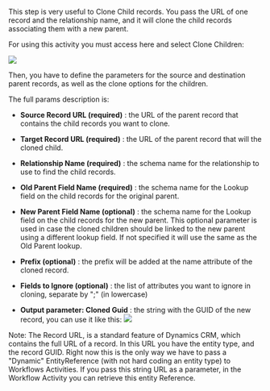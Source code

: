 This step is very useful to Clone Child records. You pass the URL of one record and the relationship name, and it will clone the child records associating them with a new parent.

For using this activity you must access here and select Clone Children:

![](Clone%20Children_1.gif)

Then, you have to define the parameters for the source and destination parent records, as well as the clone options for the children.

The full params description is:
* **Source Record URL (required)** : the URL of the parent record that contains the child records you want to clone.
* **Target Record URL (required)** : the URL of the parent record that will the cloned child.
* **Relationship Name (required)** : the schema name for the relationship to use to find the child records.
* **Old Parent Field Name (required)** : the schema name for the Lookup field on the child records for the original parent.
* **New Parent Field Name (optional)** : the schema name for the Lookup field on the child records for the new parent. This optional parameter is used in case the cloned children should be linked to the new parent using a different lookup field. If not specified it will use the same as the Old Parent lookup.
* **Prefix (optional)** : the prefix will be added at the name attribute of the cloned record. 
* **Fields to Ignore (optional)** : the list of attributes you want to ignore in cloning, separate by ";" (in lowercase)

* **Output parameter: Cloned Guid** : the string with the GUID of the new record, you can use it like this:
![](Clone%20Children_2.gif)

Note: The Record URL, is a standard feature of Dynamics CRM, which contains the full URL of a record. In this URL you have the entity type, and the record GUID. Right now this is the only way we have to pass a "Dynamic" EntityReference (with not hard coding an entity type) to Workflows Activities. If you pass this string URL as a parameter, in the Workflow Activity you can retrieve this entity Reference.
